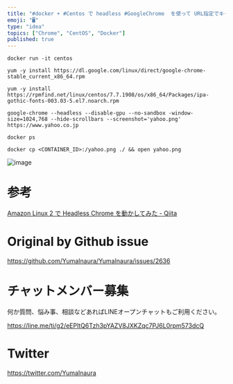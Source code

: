 ```yaml
---
title: "#docker + #Centos で headless #GoogleChrome  を使って URL指定でキャプチャ画像を作成する"
emoji: "🖥"
type: "idea"
topics: ["Chrome", "CentOS", "Docker"]
published: true
---
```


```
docker run -it centos
```


```
yum -y install https://dl.google.com/linux/direct/google-chrome-stable_current_x86_64.rpm

yum -y install https://rpmfind.net/linux/centos/7.7.1908/os/x86_64/Packages/ipa-gothic-fonts-003.03-5.el7.noarch.rpm

google-chrome --headless --disable-gpu --no-sandbox -window-size=1024,768 --hide-scrollbars --screenshot='yahoo.png' https://www.yahoo.co.jp
```

```
docker ps 

docker cp <CONTAINER_ID>:/yahoo.png ./ && open yahoo.png
```

![image](https://user-images.githubusercontent.com/13635059/67725956-8abfb980-fa27-11e9-9f82-8131686aa85c.png)

# 参考

[Amazon Linux 2 で Headless Chrome を動かしてみた - Qiita](https://qiita.com/aibax/items/fade7e417f6c096a879b)

# Original by Github issue

https://github.com/YumaInaura/YumaInaura/issues/2636








<!-- Update From Qiita API -->

# チャットメンバー募集


何か質問、悩み事、相談などあればLINEオープンチャットもご利用ください。

https://line.me/ti/g2/eEPltQ6Tzh3pYAZV8JXKZqc7PJ6L0rpm573dcQ





# Twitter


https://twitter.com/YumaInaura


<!-- Update From Qiita API -->


